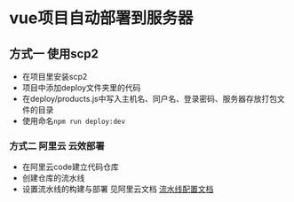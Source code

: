 # vue项目自动部署到服务器


## 方式一 使用scp2
* 在项目里安装scp2
* 项目中添加deploy文件夹里的代码
* 在deploy/products.js中写入主机名、同户名、登录密码、服务器存放打包文件的目录
* 使用命名`npm run deploy:dev`

### 方式二 阿里云 云效部署
* 在阿里云code建立代码仓库
* 创建仓库的流水线
* 设置流水线的构建与部署 见阿里云文档 [流水线配置文档](https://thoughts.teambition.com/sharespace/5d8325488acc9d00143ac6ef/docs/5dcf86438a05fe001424c1ea?spm=a2cl9.flow_devops2020_goldlog_detail.0.0.37145bf2jlH3Jw)



